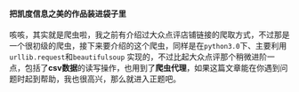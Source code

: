 #### 把凯度信息之美的作品装进袋子里

咳咳，其实就是爬虫啦，我之前有介绍过大众点评店铺链接的爬取方式，不过那是一个很初级的爬虫，接下来要介绍的这个爬虫，同样是在`python3.0`下、主要利用`urllib.request`和`beautifulsoup` 实现的，不过比起大众点评那个稍微进阶一点，包括了**csv数据**的读写操作，也用到了**爬虫代理**，如果这篇文章能在你遇到问题时起到帮助，我也很高兴，那么就进入正题吧。



